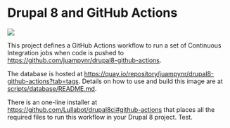 # Drupal 8 and GitHub Actions

![](https://github.com/juampynr/drupal8-github-actions/workflows/Tests%20and%20code/badge.svg)

This project defines a GitHub Actions workflow to run a set of Continuous
Integration jobs when code is pushed to https://github.com/juampynr/drupal8-github-actions.

The database is hosted at https://quay.io/repository/juampynr/drupal8-github-actions?tab=tags.
Details on how to use and build this image are at [scripts/database/README.md](scripts/database/README.md).

There is an one-line installer at https://github.com/Lullabot/drupal8ci#github-actions that
places all the required files to run this workflow in your Drupal 8 project.
Test.
